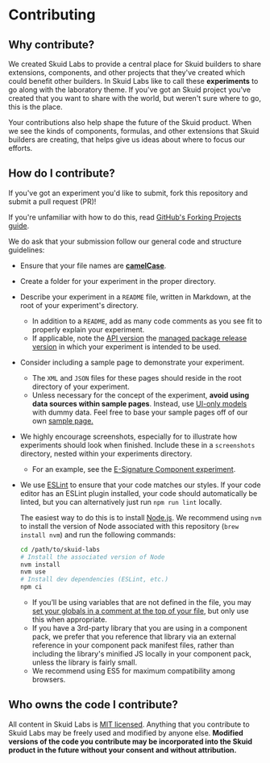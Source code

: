 # Contributing

## Why contribute?

We created Skuid Labs to provide a central place for Skuid builders to share extensions, components, and other projects that they've created which could benefit other builders. In Skuid Labs like to call these **experiments** to go along with the laboratory theme. If you've got an Skuid project you've created that you want to share with the world, but weren't sure where to go, this is the place.

Your contributions also help shape the future of the Skuid product. When we see the kinds of components, formulas, and other extensions that Skuid builders are creating, that helps give us ideas about where to focus our efforts.

## How do I contribute?

If you've got an experiment you'd like to submit, fork this repository and submit a pull request (PR)! 

If you're unfamiliar with how to do this, read [GitHub's Forking Projects guide](https://guides.github.com/activities/forking/).

We do ask that your submission follow our general code and structure guidelines:

- Ensure that your file names are **[camelCase](https://en.wikipedia.org/wiki/Camel_case)**.
- Create a folder for your experiment in the proper directory.
- Describe your experiment in a `README` file, written in Markdown, at the root of your experiment's directory.
  - In addition to a `README`, add as many code comments as you see fit to properly explain your experiment.
  - If applicable, note the [API version](https://docs.skuid.com/latest/en/skuid/api-version/) the [managed package release version](https://skuid.com/releases/) in which your experiment is intended to be used.
- Consider including a sample page to demonstrate your experiment. 
  - The `XML` and `JSON` files for these pages should reside in the root directory of your experiment.
  - Unless necessary for the concept of the experiment, **avoid using data sources within sample pages**. Instead, use [UI-only models](https://docs.skuid.com/latest/en/skuid/models/ui-only-models-fields.html) with dummy data. Feel free to base your sample pages off of our own [sample page.](https://github.com/skuid/skuid-labs/tree/master/experiments/pages/samplePage)
- We highly encourage screenshots, especially for to illustrate how experiments should look when finished. Include these in a `screenshots` directory, nested within your experiments directory.
  - For an example, see the [E-Signature Component experiment](https://github.com/skuid/skuid-labs/tree/master/experiments/customComponents/v1/esignature).
- We use [ESLint](https://eslint.org/) to ensure that your code matches our styles. If your code editor has an ESLint plugin installed, your code should automatically be linted, but you can alternatively just run `npm run lint` locally.

  The easiest way to do this is to install [Node.js](https://nodejs.org/en/download/). We recommend using `nvm` to install the version of Node associated with this repository (`brew install nvm`) and run the following commands:

  ```bash 
  cd /path/to/skuid-labs
  # Install the associated version of Node
  nvm install
  nvm use
  # Install dev dependencies (ESLint, etc.)
  npm ci
  ```

  - If you’ll be using variables that are not defined in the file, you may [set your globals in a comment at the top of your file](https://eslint.org/docs/user-guide/configuring#specifying-globals), but only use this when appropriate.
  - If you have a 3rd-party library that you are using in a component pack, we prefer that you reference that library via an external reference in your component pack manifest files, rather than including the library's minified JS locally in your component pack, unless the library is fairly small.
  - We recommend using ES5 for maximum compatibility among browsers.

## Who owns the code I contribute?

All content in Skuid Labs is [MIT licensed](LICENSE). Anything that you contribute to Skuid Labs may be freely used and modified by anyone else. **Modified versions of the code you contribute may be incorporated into the Skuid product in the future without your consent and without attribution.**